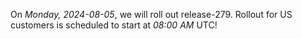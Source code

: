 On *Monday, 2024-08-05*, we will roll out release-279.
Rollout for US customers is scheduled to start at *08:00 AM* UTC!
